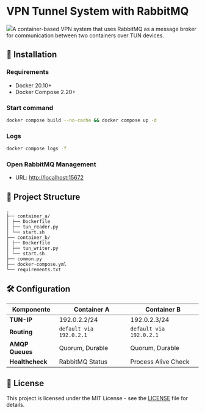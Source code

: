# VPN Tunnel System with RabbitMQ

[![](https://mermaid.ink/img/pako:eNqNlNtu2kAQhl9ltLlJJEhtAwHcqpLBqIoqUkKIKrWuqsUeg4VPWa-bRklu-wB9xD5Jx1kbG2hp9wov_zf7z2H3kbmJh8xkK8HTNSxsJwZaWb5UGw6zE3eDAq5Q3idiA3rfONcH59q59kq_cJiSF2s-vf7ssDlfLgM5va51hsO-mKYportaa5FynMSSBzGFtmpxBxa3V6Y-NAqwQmUe1-hoBx3VaHcH7fwBHRP64Qbeo4gxhFPrTGk2L9-1zN6Vjf4im5BsgSIKYh5CI5nyYPrHaZw9gXb77ZPDdEiDeAVbm9C-BDKpOewJxg2rpdyAjyKQCJfj6QzmeJdjJiGIZVIkC6e3GYpfP34qq2d7MSx4o4J0iOQezDg1UoIvkkjRCiO-CLNPN-OoMF2wptczmOXLMMjWQBzEaii-CuWsCEFjsDMTJdyDKWYZXyHYGAbfUDwAJUFly_IIRQGOGj0uoYsy-9L5sbztRv9Kug_vkDrC6_Kl4UMja4q0j46qkg1UyeaYpWQRjxbNPjQ-PFYqcnGkULr2z0pZh73R9bJUW8f_OSTVoOlGs0gFWo52oZ8oPcZeNdJuyLPMRh_oWoMfhKF54vvDoaa13CRMhHm_JjOtTIpkg-37wJNr00i_v96DafBLGHW_51eAeaJ1hkvs7cvVDayO0_yu29kSA6Pf1_sHB1ASpd7ru647KO2daC9rS_e8rtYp6AYPVmsE2_dDbY1bNjTfAbU7AXXbWYtRhyIeePSePhYKh8k1Rugwk356XGyKB_OZdDyXyc1D7DJTihxbTCT5as1Mn4cZfeWpR1NrB5ze4Gi7m_L4U5JU38-_Aaw3ub0?type=png)](https://mermaid.live/edit#pako:eNqNlNtu2kAQhl9ltLlJJEhtAwHcqpLBqIoqUkKIKrWuqsUeg4VPWa-bRklu-wB9xD5Jx1kbG2hp9wov_zf7z2H3kbmJh8xkK8HTNSxsJwZaWb5UGw6zE3eDAq5Q3idiA3rfONcH59q59kq_cJiSF2s-vf7ssDlfLgM5va51hsO-mKYportaa5FynMSSBzGFtmpxBxa3V6Y-NAqwQmUe1-hoBx3VaHcH7fwBHRP64Qbeo4gxhFPrTGk2L9-1zN6Vjf4im5BsgSIKYh5CI5nyYPrHaZw9gXb77ZPDdEiDeAVbm9C-BDKpOewJxg2rpdyAjyKQCJfj6QzmeJdjJiGIZVIkC6e3GYpfP34qq2d7MSx4o4J0iOQezDg1UoIvkkjRCiO-CLNPN-OoMF2wptczmOXLMMjWQBzEaii-CuWsCEFjsDMTJdyDKWYZXyHYGAbfUDwAJUFly_IIRQGOGj0uoYsy-9L5sbztRv9Kug_vkDrC6_Kl4UMja4q0j46qkg1UyeaYpWQRjxbNPjQ-PFYqcnGkULr2z0pZh73R9bJUW8f_OSTVoOlGs0gFWo52oZ8oPcZeNdJuyLPMRh_oWoMfhKF54vvDoaa13CRMhHm_JjOtTIpkg-37wJNr00i_v96DafBLGHW_51eAeaJ1hkvs7cvVDayO0_yu29kSA6Pf1_sHB1ASpd7ru647KO2daC9rS_e8rtYp6AYPVmsE2_dDbY1bNjTfAbU7AXXbWYtRhyIeePSePhYKh8k1Rugwk356XGyKB_OZdDyXyc1D7DJTihxbTCT5as1Mn4cZfeWpR1NrB5ze4Gi7m_L4U5JU38-_Aaw3ub0)A container-based VPN system that uses RabbitMQ as a message broker for communication between two containers over TUN devices.

## 🚀 Installation

### Requirements
- Docker 20.10+
- Docker Compose 2.20+

### Start command
```bash
docker compose build --no-cache && docker compose up -d
```

### Logs
```bash
docker compose logs -f
```

### Open RabbitMQ Management
- URL: [http://localhost:15672](http://localhost:15672)


## 📂 Project Structure
```plaintext
.
├── container_a/
│ ├── Dockerfile
│ ├── tun_reader.py
│ └── start.sh
├── container_b/
│ ├── Dockerfile
│ ├── tun_writer.py
│ └── start.sh
├── common.py
├── docker-compose.yml
└── requirements.txt
```

## 🛠️ Configuration

| Komponente         | Container A               | Container B               |
|--------------------|---------------------------|---------------------------|
| **TUN-IP**         | 192.0.2.2/24              | 192.0.2.3/24              |
| **Routing**        | `default via 192.0.2.1`   | `default via 192.0.2.1`   |
| **AMQP Queues**    | Quorum, Durable           | Quorum, Durable           |
| **Healthcheck**    | RabbitMQ Status           | Process Alive Check       |

## 📜 License
This project is licensed under the MIT License - see the [LICENSE](LICENSE) file for details.



